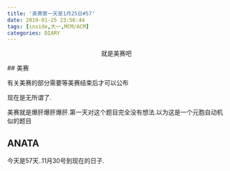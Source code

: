 ```yaml
---
title: '美赛第一天是1月25日#57'
date: 2019-01-25 23:56:44
tags: [inside,大一,MCM/ACM]
categories: DIARY
---
```

<p align = "center">就是美赛吧</p>
<!--more-->
## 美赛

有关美赛的部分需要等美赛结束后才可以公布

现在是无所谓了.

美赛就是爆肝爆肝爆肝.第一天对这个题目完全没有想法.以为这是一个元胞自动机似的题目

## ANATA

今天是57天..11月30号到现在的日子.